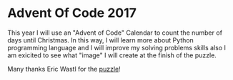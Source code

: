# Advent Of Code 2017

This year I will use an "Advent of Code" Calendar to count the number of days until Christmas. 
In this way, I will learn more about Python programming language and I will improve my solving problems skills also I am exicited to see what "image" I will create at the finish of the puzzle.

Many thanks Eric Wastl for the <a href="https://adventofcode.com/"> puzzle</a>!
